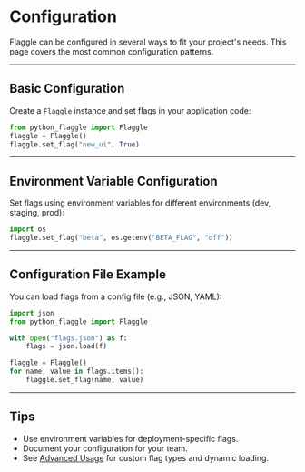 # Configuration

Flaggle can be configured in several ways to fit your project's needs. This page covers the most common configuration patterns.

---

## Basic Configuration

Create a `Flaggle` instance and set flags in your application code:

```python
from python_flaggle import Flaggle
flaggle = Flaggle()
flaggle.set_flag("new_ui", True)
```

---

## Environment Variable Configuration

Set flags using environment variables for different environments (dev, staging, prod):

```python
import os
flaggle.set_flag("beta", os.getenv("BETA_FLAG", "off"))
```

---

## Configuration File Example

You can load flags from a config file (e.g., JSON, YAML):

```python
import json
from python_flaggle import Flaggle

with open("flags.json") as f:
    flags = json.load(f)

flaggle = Flaggle()
for name, value in flags.items():
    flaggle.set_flag(name, value)
```

---

## Tips
- Use environment variables for deployment-specific flags.
- Document your configuration for your team.
- See [Advanced Usage](advanced.md) for custom flag types and dynamic loading.